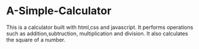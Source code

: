 # A-Simple-Calculator
This is a calculator built with html,css and javascript.
It performs operations such as addition,subtruction, multiplication and division.
It also calculates the square of a number.
